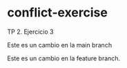 # conflict-exercise
TP 2. Ejercicio 3

Este es un cambio en la main branch

Este es un cambio en la feature branch.

